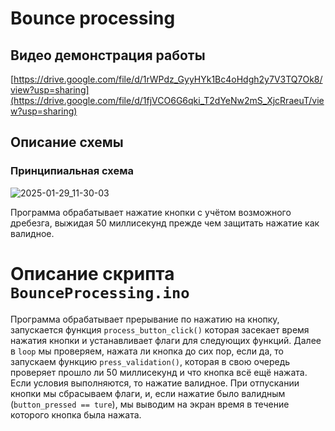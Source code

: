 # Bounce processing

## Видео демонстрация работы
[https://drive.google.com/file/d/1rWPdz_GyyHYk1Bc4oHdgh2y7V3TQ7Ok8/view?usp=sharing](https://drive.google.com/file/d/1fjVCO6G6qki_T2dYeNw2mS_XjcRraeuT/view?usp=sharing)

## Описание схемы
### Принципиальная схема
![2025-01-29_11-30-03](https://github.com/user-attachments/assets/d3dd4db8-7844-4e48-b68b-971ec06c12da)

Программа обрабатывает нажатие кнопки с учётом возможного дребезга, выжидая 50 миллисекунд прежде чем защитать нажатие как валидное.

# Описание скрипта `BounceProcessing.ino`
Программа обрабатывает прерывание по нажатию на кнопку, запускается функция `process_button_click()` которая засекает время нажатия кнопки и устанавливает флаги для следующих функций.
Далее в `loop` мы проверяем, нажата ли кнопка до сих пор, если да, то запускаем функцию `press_validation()`, которая в свою очередь проверяет прошло ли 50 миллисекунд
и что кнопка всё ещё нажата. Если условия выполняются, то нажатие валидное.
При отпускании кнопки мы сбрасываем флаги, и, если нажатие было валидным (`button_pressed == ture`), мы выводим на экран время в течение которого кнопка была нажата.
